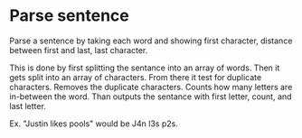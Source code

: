 # Parse sentence
Parse a sentence by taking each word and showing first character, distance between first and last, last character.

This is done by first splitting the sentance into an array of words.  Then it gets split into an array of characters.  From there it test for duplicate characters.  Removes the duplicate characters.  Counts how many letters are in-between the word.  Than outputs the sentance with first letter, count, and last letter.

Ex.  "Justin likes pools" would be J4n l3s p2s.
